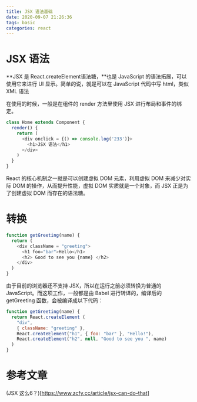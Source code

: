 ```yaml
---
title: JSX 语法基础
date: 2020-09-07 21:26:36
tags: basic
categories: react
---
```


# JSX 语法

**JSX 是 React.createElement语法糖，**也是 JavaScript 的语法拓展，可以使用它来进行 UI 显示。简单的说，就是可以在 JavaScript 代码中写 html，类似 XML 语法

在使用的时候，一般是在组件的 render 方法里使用 JSX 进行布局和事件的绑定。

```javascript
class Home extends Component {
  render() {
    return (
      <div onclick = {() => console.log('233')}>
        <h1>JSX 语法</h1>
      </div>
    )
  }
}
```

React 的核心机制之一就是可以创建虚拟 DOM 元素，利用虚拟 DOM 来减少对实际 DOM 的操作，从而提升性能，虚拟 DOM 实质就是一个对象，而 JSX 正是为了创建虚拟 DOM 而存在的语法糖。

# 转换

```javascript
function getGreeting(name) {
  return (
    <div className = "greeting">
      <h1 foo="bar">Hello</h1>
      <h2> Good to see you {name} </h2>
    </div>
  )
}
```

由于目前的浏览器还不支持 JSX，所以在运行之前必须转换为普通的　JavaScript。而这项工作，一般都是由 Babel 进行转译的，编译后的 getGreeting 函数，会被编译成以下代码：

```javascript
function getGreeting(name) {
  return React.createElement (
    "div",
    { className: "greeting" },
    React.createElement("h1", { foo: "bar" }, "Hello!"),
    React.createElement("h2", null, "Good to see you ", name)
  )
}
```


# 参考文章
(JSX 这么6？)[https://www.zcfy.cc/article/jsx-can-do-that]
